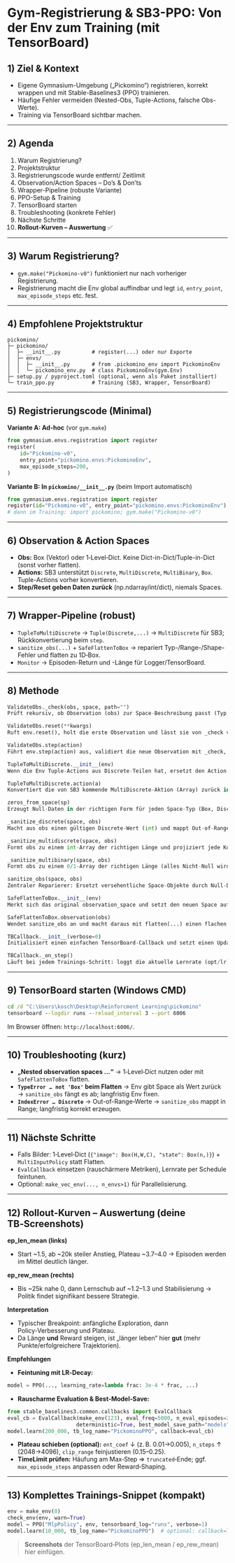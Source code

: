 # Gym-Registrierung & SB3-PPO: Von der Env zum Training (mit TensorBoard)

## 1) Ziel & Kontext
- Eigene Gymnasium-Umgebung („Pickomino“) registrieren, korrekt wrappen und mit Stable-Baselines3 (PPO) trainieren.
- Häufige Fehler vermeiden (Nested-Obs, Tuple-Actions, falsche Obs-Werte).
- Training via TensorBoard sichtbar machen.

---

## 2) Agenda
1. Warum Registrierung?
2. Projektstruktur
3. Registrierungscode wurde entfernt/ Zeitlimit
4. Observation/Action Spaces – Do’s & Don’ts
5. Wrapper-Pipeline (robuste Variante)
6. PPO-Setup & Training
7. TensorBoard starten
8. Troubleshooting (konkrete Fehler)
9. Nächste Schritte
10. **Rollout-Kurven – Auswertung** ✅

---

## 3) Warum Registrierung?
- `gym.make("Pickomino-v0")` funktioniert nur nach vorheriger Registrierung.
- Registrierung macht die Env global auffindbar und legt `id`, `entry_point`, `max_episode_steps` etc. fest.

---

## 4) Empfohlene Projektstruktur
```
pickomino/
├─ pickomino/
│  ├─ __init__.py          # register(...) oder nur Exporte
│  ├─ envs/
│  │  ├─ __init__.py       # from .pickomino_env import PickominoEnv
│  │  └─ pickomino_env.py  # class PickominoEnv(gym.Env)
├─ setup.py / pyproject.toml (optional, wenn als Paket installiert)
└─ train_ppo.py            # Training (SB3, Wrapper, TensorBoard)
```

---

## 5) Registrierungscode (Minimal)
**Variante A: Ad-hoc** (vor `gym.make`)
```python
from gymnasium.envs.registration import register
register(
    id="Pickomino-v0",
    entry_point="pickomino.envs:PickominoEnv",
    max_episode_steps=200,
)
```
**Variante B: In `pickomino/__init__.py`** (beim Import automatisch)
```python
from gymnasium.envs.registration import register
register(id="Pickomino-v0", entry_point="pickomino.envs:PickominoEnv")
# dann im Training: import pickomino; gym.make("Pickomino-v0")
```

---

## 6) Observation & Action Spaces 
- **Obs:** Box (Vektor) oder 1‑Level‑Dict. Keine Dict-in-Dict/Tuple-in-Dict (sonst vorher flatten).
- **Actions:** SB3 unterstützt `Discrete`, `MultiDiscrete`, `MultiBinary`, `Box`. Tuple-Actions vorher konvertieren.
- **Step/Reset geben Daten zurück** (np.ndarray/int/dict), niemals Spaces.

---

## 7) Wrapper-Pipeline (robust)
- `TupleToMultiDiscrete` → `Tuple(Discrete,...)` → `MultiDiscrete` für SB3; Rückkonvertierung beim `step`.
- `sanitize_obs(...)` + `SafeFlattenToBox` → repariert Typ-/Range-/Shape-Fehler und flatten zu 1D‑Box.
- `Monitor` → Episoden-Return und -Länge für Logger/TensorBoard.

---

## 8) Methode
```python
ValidateObs._check(obs, space, path="")
Prüft rekursiv, ob Observation (obs) zur Space-Beschreibung passt (Typ, Länge, Keys). Bricht mit klarer Fehlermeldung ab, wenn etwas nicht stimmt.

ValidateObs.reset(**kwargs)
Ruft env.reset(), holt die erste Observation und lässt sie von _check validieren. Gibt (obs, info) zurück.

ValidateObs.step(action)
Führt env.step(action) aus, validiert die neue Observation mit _check, gibt das Standard-Tuple zurück.

TupleToMultiDiscrete.__init__(env)
Wenn die Env Tuple-Actions aus Discrete-Teilen hat, ersetzt den Action-Space durch MultiDiscrete([...]); sonst passthrough.

TupleToMultiDiscrete.action(a)
Konvertiert die von SB3 kommende MultiDiscrete-Aktion (Array) zurück in das Tupel von ints für die Env.

zeros_from_space(sp)
Erzeugt Null-Daten in der richtigen Form für jeden Space-Typ (Box, Discrete, Multi*, Dict, Tuple). Nützlich als Fallback.

_sanitize_discrete(space, obs)
Macht aus obs einen gültigen Discrete-Wert (int) und mappt Out-of-Range per Modulo in den erlaubten Bereich.

_sanitize_multidiscrete(space, obs)
Formt obs zu einem int-Array der richtigen Länge und projiziert jede Komponente in [0, n_i-1].

_sanitize_multibinary(space, obs)
Formt obs zu einem 0/1-Array der richtigen Länge (alles Nicht-Null wird zu 1).

sanitize_obs(space, obs)
Zentraler Reparierer: Ersetzt versehentliche Space-Objekte durch Null-Daten, korrigiert Typ/Range/Shape rekursiv für Dict/Tuple/Box/Discrete/Multi*.

SafeFlattenToBox.__init__(env)
Merkt sich das original observation_space und setzt den neuen Space auf die geflattete 1D-Box (flatten_space).

SafeFlattenToBox.observation(obs)
Wendet sanitize_obs an und macht daraus mit flatten(...) einen flachen Vektor für das MLP.

TBCallback.__init__(verbose=0)
Initialisiert einen einfachen TensorBoard-Callback und setzt einen Update-Zähler auf 0.

TBCallback._on_step()
Läuft bei jedem Trainings-Schritt: loggt die aktuelle Lernrate (opt/lr) und einen Update-Zähler (train/updates) nach TensorBoard. Rückgabe True = Training weiter.
```

---

## 9) TensorBoard starten (Windows CMD)
```cmd
cd /d "C:\Users\kosch\Desktop\Reinforcment Learning\pickomino"
tensorboard --logdir runs --reload_interval 3 --port 6006
```
Im Browser öffnen: `http://localhost:6006/`.

---

## 10) Troubleshooting (kurz)
- **„Nested observation spaces …“** → 1‑Level‑Dict nutzen oder mit `SafeFlattenToBox` flatten.
- **`TypeError … not 'Box'` beim Flatten** → Env gibt Space als Wert zurück → `sanitize_obs` fängt es ab; langfristig Env fixen.
- **`IndexError … Discrete`** → Out-of-Range‑Werte → `sanitize_obs` mappt in Range; langfristig korrekt erzeugen.

---


## 11) Nächste Schritte
- Falls Bilder: 1‑Level‑Dict (`{"image": Box(H,W,C), "state": Box(n,)}`) + `MultiInputPolicy` statt Flatten.
- `EvalCallback` einsetzen (rauschärmere Metriken), Lernrate per Schedule feintunen.
- Optional: `make_vec_env(..., n_envs>1)` für Parallelisierung.

---

## 12) Rollout‑Kurven – Auswertung (deine TB‑Screenshots)
**ep_len_mean (links)**  
- Start ~1.5, ab ~20k steiler Anstieg, Plateau ~3.7–4.0 → Episoden werden im Mittel deutlich länger.

**ep_rew_mean (rechts)**  
- Bis ~25k nahe 0, dann Lernschub auf ~1.2–1.3 und Stabilisierung → Politik findet signifikant bessere Strategie.

**Interpretation**  
- Typischer Breakpoint: anfängliche Exploration, dann Policy‑Verbesserung und Plateau.
- Da Länge **und** Reward steigen, ist „länger leben“ hier **gut** (mehr Punkte/erfolgreichere Trajektorien).

**Empfehlungen**  
- **Feintuning mit LR‑Decay:**
```python
model = PPO(..., learning_rate=lambda frac: 3e-4 * frac, ...)
```
- **Rauscharme Evaluation & Best‑Model‑Save:**
```python
from stable_baselines3.common.callbacks import EvalCallback
eval_cb = EvalCallback(make_env(123), eval_freq=5000, n_eval_episodes=20,
                      deterministic=True, best_model_save_path="models", log_path="eval")
model.learn(200_000, tb_log_name="PickominoPPO", callback=eval_cb)
```
- **Plateau schieben (optional):** `ent_coef` ↓ (z. B. 0.01→0.005), `n_steps` ↑ (2048→4096), `clip_range` feinjustieren (0.15–0.25).
- **TimeLimit prüfen:** Häufung am Max‑Step ⇒ `truncated`‑Ende; ggf. `max_episode_steps` anpassen oder Reward‑Shaping.

---

## 13) Komplettes Trainings‑Snippet (kompakt)
```python
env = make_env(0)
check_env(env, warn=True)
model = PPO("MlpPolicy", env, tensorboard_log="runs", verbose=1)
model.learn(10_000, tb_log_name="PickominoPPO")  # optional: callback=TBCallback()
```

> **Screenshots** der TensorBoard‑Plots (ep_len_mean / ep_rew_mean) hier einfügen.
